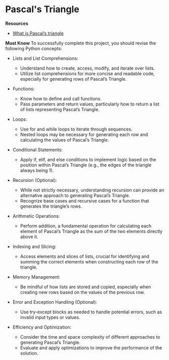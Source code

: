 # Pascal's Triangle

**Resources**
- [What is Pascal’s triangle](https://www.cuemath.com/algebra/pascals-triangle/)

**Must Know**
To successfully complete this project, you should revise the following Python concepts:

- Lists and List Comprehensions:
  - Understand how to create, access, modify, and iterate over lists.
  - Utilize list comprehensions for more concise and readable code, especially for generating rows of Pascal’s Triangle.

- Functions:
  - Know how to define and call functions.
  - Pass parameters and return values, particularly how to return a list of lists representing Pascal’s Triangle.

- Loops:
  - Use for and while loops to iterate through sequences.
  - Nested loops may be necessary for generating each row and calculating the values of Pascal’s Triangle.

- Conditional Statements:
  - Apply if, elif, and else conditions to implement logic based on the position within Pascal’s Triangle (e.g., the edges of the triangle always being 1).

- Recursion (Optional):
  - While not strictly necessary, understanding recursion can provide an alternative approach to generating Pascal’s Triangle.
  - Recognize base cases and recursive cases for a function that generates the triangle’s rows.

- Arithmetic Operations:
  - Perform addition, a fundamental operation for calculating each element of Pascal’s Triangle as the sum of the two elements directly above it.

- Indexing and Slicing:
  - Access elements and slices of lists, crucial for identifying and summing the correct elements when constructing each row of the triangle.

- Memory Management:
   - Be mindful of how lists are stored and copied, especially when creating new rows based on the values of the previous row.

- Error and Exception Handling (Optional):
  - Use try-except blocks as needed to handle potential errors, such as invalid input types or values.

- Efficiency and Optimization:
  - Consider the time and space complexity of different approaches to generating Pascal’s Triangle.
  - Evaluate and apply optimizations to improve the performance of the solution.
